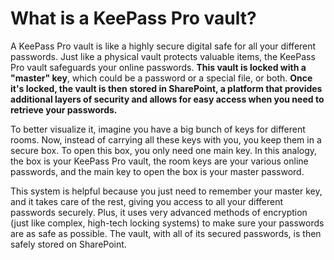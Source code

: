 # What is a KeePass Pro vault?

<p class="no-margin">A KeePass Pro vault is like a highly secure digital safe for all your different passwords. Just like a physical vault protects valuable items, the KeePass Pro vault safeguards your online passwords. <b>This vault is locked with a "master" key</b>, which could be a password or a special file, or both. <b>Once it's locked, the vault is then stored in SharePoint, a platform that provides additional layers of security and allows for easy access when you need to retrieve your passwords.</b></p>
<p class="no-margin"></p>
<p class="no-margin">To better visualize it, imagine you have a big bunch of keys for different rooms. Now, instead of carrying all these keys with you, you keep them in a secure box. To open this box, you only need one main key. In this analogy, the box is your KeePass Pro vault, the room keys are your various online passwords, and the main key to open the box is your master password.</p>
<p class="no-margin"></p>
<p class="no-margin">This system is helpful because you just need to remember your master key, and it takes care of the rest, giving you access to all your different passwords securely. Plus, it uses very advanced methods of encryption (just like complex, high-tech locking systems) to make sure your passwords are as safe as possible. The vault, with all of its secured passwords, is then safely stored on SharePoint.</p>

<Hubspot />
<Clarity />
<GoogleAnalytics />


